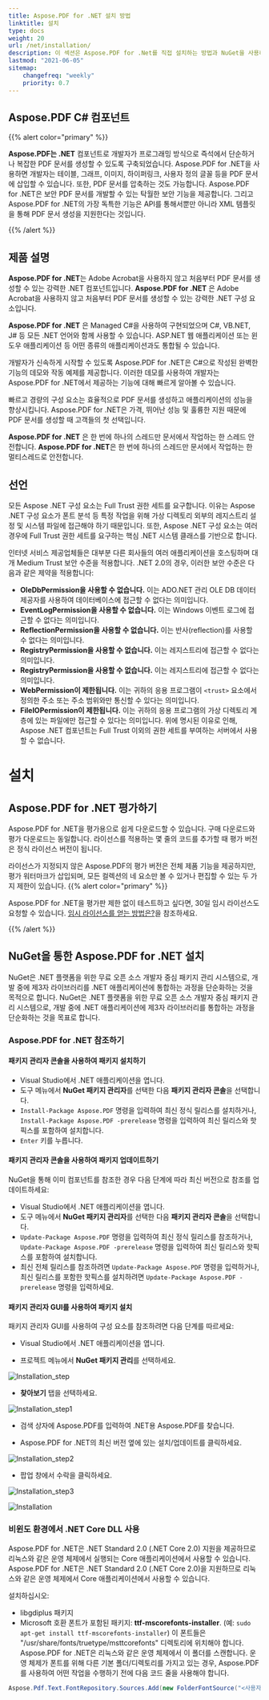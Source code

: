 ```yaml
---
title: Aspose.PDF for .NET 설치 방법
linktitle: 설치
type: docs
weight: 20
url: /net/installation/
description: 이 섹션은 Aspose.PDF for .Net를 직접 설치하는 방법과 NuGet을 사용하는 방법에 대한 제품 설명 및 지침을 보여줍니다.
lastmod: "2021-06-05"
sitemap:
    changefreq: "weekly"
    priority: 0.7
---
```


## Aspose.PDF C# 컴포넌트

{{% alert color="primary" %}}

**Aspose.PDF는 .NET** 컴포넌트로 개발자가 프로그래밍 방식으로 즉석에서 단순하거나 복잡한 PDF 문서를 생성할 수 있도록 구축되었습니다. Aspose.PDF for .NET을 사용하면 개발자는 테이블, 그래프, 이미지, 하이퍼링크, 사용자 정의 글꼴 등을 PDF 문서에 삽입할 수 있습니다. 또한, PDF 문서를 압축하는 것도 가능합니다. Aspose.PDF for .NET은 보안 PDF 문서를 개발할 수 있는 탁월한 보안 기능을 제공합니다. 그리고 Aspose.PDF for .NET의 가장 독특한 기능은 API를 통해서뿐만 아니라 XML 템플릿을 통해 PDF 문서 생성을 지원한다는 것입니다.

{{% /alert %}}

## 제품 설명

**Aspose.PDF for .NET**는 Adobe Acrobat을 사용하지 않고 처음부터 PDF 문서를 생성할 수 있는 강력한 .NET 컴포넌트입니다.
**Aspose.PDF for .NET** 은 Adobe Acrobat을 사용하지 않고 처음부터 PDF 문서를 생성할 수 있는 강력한 .NET 구성 요소입니다.

**Aspose.PDF for .NET** 은 Managed C#을 사용하여 구현되었으며 C#, VB.NET, J# 등 모든 .NET 언어와 함께 사용할 수 있습니다. ASP.NET 웹 애플리케이션 또는 윈도우 애플리케이션 등 어떤 종류의 애플리케이션과도 통합될 수 있습니다.

개발자가 신속하게 시작할 수 있도록 Aspose.PDF for .NET은 C#으로 작성된 완벽한 기능의 데모와 작동 예제를 제공합니다. 이러한 데모를 사용하여 개발자는 Aspose.PDF for .NET에서 제공하는 기능에 대해 빠르게 알아볼 수 있습니다.

빠르고 경량의 구성 요소는 효율적으로 PDF 문서를 생성하고 애플리케이션의 성능을 향상시킵니다. Aspose.PDF for .NET은 가격, 뛰어난 성능 및 훌륭한 지원 때문에 PDF 문서를 생성할 때 고객들의 첫 선택입니다.

**Aspose.PDF for .NET** 은 한 번에 하나의 스레드만 문서에서 작업하는 한 스레드 안전합니다.
**Aspose.PDF for .NET**은 한 번에 하나의 스레드만 문서에서 작업하는 한 멀티스레드로 안전합니다.

## 선언

모든 Aspose .NET 구성 요소는 Full Trust 권한 세트를 요구합니다. 이유는 Aspose .NET 구성 요소가 폰트 분석 등 특정 작업을 위해 가상 디렉토리 외부의 레지스트리 설정 및 시스템 파일에 접근해야 하기 때문입니다. 또한, Aspose .NET 구성 요소는 여러 경우에 Full Trust 권한 세트를 요구하는 핵심 .NET 시스템 클래스를 기반으로 합니다.

인터넷 서비스 제공업체들은 대부분 다른 회사들의 여러 애플리케이션을 호스팅하며 대개 Medium Trust 보안 수준을 적용합니다. .NET 2.0의 경우, 이러한 보안 수준은 다음과 같은 제약을 적용합니다:

- **OleDbPermission을 사용할 수 없습니다.** 이는 ADO.NET 관리 OLE DB 데이터 제공자를 사용하여 데이터베이스에 접근할 수 없다는 의미입니다.
- **EventLogPermission을 사용할 수 없습니다.** 이는 Windows 이벤트 로그에 접근할 수 없다는 의미입니다.
- **ReflectionPermission을 사용할 수 없습니다.** 이는 반사(reflection)를 사용할 수 없다는 의미입니다.
- **RegistryPermission을 사용할 수 없습니다.** 이는 레지스트리에 접근할 수 없다는 의미입니다.
- **RegistryPermission을 사용할 수 없습니다.** 이는 레지스트리에 접근할 수 없다는 의미입니다.
- **WebPermission이 제한됩니다.** 이는 귀하의 응용 프로그램이 `<trust>` 요소에서 정의한 주소 또는 주소 범위와만 통신할 수 있다는 의미입니다.
- **FileIOPermission이 제한됩니다.** 이는 귀하의 응용 프로그램의 가상 디렉토리 계층에 있는 파일에만 접근할 수 있다는 의미입니다.
위에 명시된 이유로 인해, Aspose .NET 컴포넌트는 Full Trust 이외의 권한 세트를 부여하는 서버에서 사용할 수 없습니다.

# 설치

## Aspose.PDF for .NET 평가하기

Aspose.PDF for .NET을 평가용으로 쉽게 다운로드할 수 있습니다. 구매 다운로드와 평가 다운로드는 동일합니다. 라이선스를 적용하는 몇 줄의 코드를 추가할 때 평가 버전은 정식 라이선스 버전이 됩니다.

라이선스가 지정되지 않은 Aspose.PDF의 평가 버전은 전체 제품 기능을 제공하지만, 평가 워터마크가 삽입되며, 모든 컬렉션의 네 요소만 볼 수 있거나 편집할 수 있는 두 가지 제한이 있습니다.
{{% alert color="primary" %}}

Aspose.PDF for .NET을 평가판 제한 없이 테스트하고 싶다면, 30일 임시 라이선스도 요청할 수 있습니다. [임시 라이선스를 얻는 방법은?](https://purchase.aspose.com/temporary-license)을 참조하세요.

{{% /alert %}}

## NuGet을 통한 Aspose.PDF for .NET 설치

NuGet은 .NET 플랫폼을 위한 무료 오픈 소스 개발자 중심 패키지 관리 시스템으로, 개발 중에 제3자 라이브러리를 .NET 애플리케이션에 통합하는 과정을 단순화하는 것을 목적으로 합니다.
NuGet은 .NET 플랫폼을 위한 무료 오픈 소스 개발자 중심 패키지 관리 시스템으로, 개발 중에 .NET 애플리케이션에 제3자 라이브러리를 통합하는 과정을 단순화하는 것을 목표로 합니다.

### Aspose.PDF for .NET 참조하기

#### 패키지 관리자 콘솔을 사용하여 패키지 설치하기

- Visual Studio에서 .NET 애플리케이션을 엽니다.
- 도구 메뉴에서 **NuGet 패키지 관리자**를 선택한 다음 **패키지 관리자 콘솔**을 선택합니다.
- `Install-Package Aspose.PDF` 명령을 입력하여 최신 정식 릴리스를 설치하거나, `Install-Package Aspose.PDF -prerelease` 명령을 입력하여 최신 릴리스와 핫픽스를 포함하여 설치합니다.
- `Enter` 키를 누릅니다.

#### 패키지 관리자 콘솔을 사용하여 패키지 업데이트하기

NuGet을 통해 이미 컴포넌트를 참조한 경우 다음 단계에 따라 최신 버전으로 참조를 업데이트하세요:

- Visual Studio에서 .NET 애플리케이션을 엽니다.
- 도구 메뉴에서 **NuGet 패키지 관리자**를 선택한 다음 **패키지 관리자 콘솔**을 선택합니다.
- `Update-Package Aspose.PDF` 명령을 입력하여 최신 정식 릴리스를 참조하거나, `Update-Package Aspose.PDF -prerelease` 명령을 입력하여 최신 릴리스와 핫픽스를 포함하여 설치합니다.
- 최신 전체 릴리스를 참조하려면 `Update-Package Aspose.PDF` 명령을 입력하거나, 최신 릴리스를 포함한 핫픽스를 설치하려면 `Update-Package Aspose.PDF -prerelease` 명령을 입력하세요.

#### 패키지 관리자 GUI를 사용하여 패키지 설치

패키지 관리자 GUI를 사용하여 구성 요소를 참조하려면 다음 단계를 따르세요:

- Visual Studio에서 .NET 애플리케이션을 엽니다.

- 프로젝트 메뉴에서 **NuGet 패키지 관리**를 선택하세요.

![Installation_step](../images/install_step.png)

- **찾아보기** 탭을 선택하세요.

![Installation_step1](../images/install_step1.png)

- 검색 상자에 Aspose.PDF를 입력하여 .NET용 Aspose.PDF를 찾습니다.

- Aspose.PDF for .NET의 최신 버전 옆에 있는 설치/업데이트를 클릭하세요.

![Installation_step2](../images/install_step2.png)

- 팝업 창에서 수락을 클릭하세요.

![Installation_step3](../images/install_step3.png)

![Installation](../images/install.gif)

### 비윈도 환경에서 .NET Core DLL 사용

Aspose.PDF for .NET은 .NET Standard 2.0 (.NET Core 2.0) 지원을 제공하므로 리눅스와 같은 운영 체제에서 실행되는 Core 애플리케이션에서 사용할 수 있습니다.
Aspose.PDF for .NET은 .NET Standard 2.0 (.NET Core 2.0)을 지원하므로 리눅스와 같은 운영 체제에서 Core 애플리케이션에서 사용할 수 있습니다.

설치하십시오:

- libgdiplus 패키지
- Microsoft 호환 폰트가 포함된 패키지: **ttf-mscorefonts-installer**. (예: `sudo apt-get install ttf-mscorefonts-installer`)
이 폰트들은 "/usr/share/fonts/truetype/msttcorefonts" 디렉토리에 위치해야 합니다. Aspose.PDF for .NET은 리눅스와 같은 운영 체제에서 이 폴더를 스캔합니다. 운영 체제가 폰트를 위해 다른 기본 폴더/디렉토리를 가지고 있는 경우, Aspose.PDF를 사용하여 어떤 작업을 수행하기 전에 다음 코드 줄을 사용해야 합니다.

```csharp
Aspose.Pdf.Text.FontRepository.Sources.Add(new FolderFontSource("<사용자의 ms 폰트 경로>"));
```

